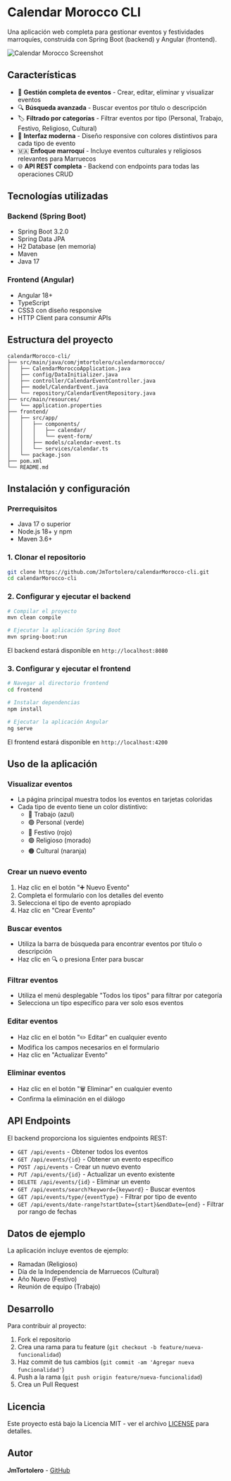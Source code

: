 # Calendar Morocco CLI

Una aplicación web completa para gestionar eventos y festividades marroquíes, construida con Spring Boot (backend) y Angular (frontend).

![Calendar Morocco Screenshot](https://github.com/user-attachments/assets/5a743881-35ea-4c6a-b0f9-70d720f8f0de)

## Características

- 📅 **Gestión completa de eventos** - Crear, editar, eliminar y visualizar eventos
- 🔍 **Búsqueda avanzada** - Buscar eventos por título o descripción
- 🏷️ **Filtrado por categorías** - Filtrar eventos por tipo (Personal, Trabajo, Festivo, Religioso, Cultural)
- 🎨 **Interfaz moderna** - Diseño responsive con colores distintivos para cada tipo de evento
- 🇲🇦 **Enfoque marroquí** - Incluye eventos culturales y religiosos relevantes para Marruecos
- 🌐 **API REST completa** - Backend con endpoints para todas las operaciones CRUD

## Tecnologías utilizadas

### Backend (Spring Boot)
- Spring Boot 3.2.0
- Spring Data JPA
- H2 Database (en memoria)
- Maven
- Java 17

### Frontend (Angular)
- Angular 18+
- TypeScript
- CSS3 con diseño responsive
- HTTP Client para consumir APIs

## Estructura del proyecto

```
calendarMorocco-cli/
├── src/main/java/com/jmtortolero/calendarmorocco/
│   ├── CalendarMoroccoApplication.java
│   ├── config/DataInitializer.java
│   ├── controller/CalendarEventController.java
│   ├── model/CalendarEvent.java
│   └── repository/CalendarEventRepository.java
├── src/main/resources/
│   └── application.properties
├── frontend/
│   ├── src/app/
│   │   ├── components/
│   │   │   ├── calendar/
│   │   │   └── event-form/
│   │   ├── models/calendar-event.ts
│   │   └── services/calendar.ts
│   └── package.json
├── pom.xml
└── README.md
```

## Instalación y configuración

### Prerrequisitos

- Java 17 o superior
- Node.js 18+ y npm
- Maven 3.6+

### 1. Clonar el repositorio

```bash
git clone https://github.com/JmTortolero/calendarMorocco-cli.git
cd calendarMorocco-cli
```

### 2. Configurar y ejecutar el backend

```bash
# Compilar el proyecto
mvn clean compile

# Ejecutar la aplicación Spring Boot
mvn spring-boot:run
```

El backend estará disponible en `http://localhost:8080`

### 3. Configurar y ejecutar el frontend

```bash
# Navegar al directorio frontend
cd frontend

# Instalar dependencias
npm install

# Ejecutar la aplicación Angular
ng serve
```

El frontend estará disponible en `http://localhost:4200`

## Uso de la aplicación

### Visualizar eventos
- La página principal muestra todos los eventos en tarjetas coloridas
- Cada tipo de evento tiene un color distintivo:
  - 🔵 Trabajo (azul)
  - 🟢 Personal (verde)
  - 🔴 Festivo (rojo)
  - 🟣 Religioso (morado)
  - 🟠 Cultural (naranja)

### Crear un nuevo evento
1. Haz clic en el botón "➕ Nuevo Evento"
2. Completa el formulario con los detalles del evento
3. Selecciona el tipo de evento apropiado
4. Haz clic en "Crear Evento"

### Buscar eventos
- Utiliza la barra de búsqueda para encontrar eventos por título o descripción
- Haz clic en 🔍 o presiona Enter para buscar

### Filtrar eventos
- Utiliza el menú desplegable "Todos los tipos" para filtrar por categoría
- Selecciona un tipo específico para ver solo esos eventos

### Editar eventos
- Haz clic en el botón "✏️ Editar" en cualquier evento
- Modifica los campos necesarios en el formulario
- Haz clic en "Actualizar Evento"

### Eliminar eventos
- Haz clic en el botón "🗑️ Eliminar" en cualquier evento
- Confirma la eliminación en el diálogo

## API Endpoints

El backend proporciona los siguientes endpoints REST:

- `GET /api/events` - Obtener todos los eventos
- `GET /api/events/{id}` - Obtener un evento específico
- `POST /api/events` - Crear un nuevo evento
- `PUT /api/events/{id}` - Actualizar un evento existente
- `DELETE /api/events/{id}` - Eliminar un evento
- `GET /api/events/search?keyword={keyword}` - Buscar eventos
- `GET /api/events/type/{eventType}` - Filtrar por tipo de evento
- `GET /api/events/date-range?startDate={start}&endDate={end}` - Filtrar por rango de fechas

## Datos de ejemplo

La aplicación incluye eventos de ejemplo:
- Ramadan (Religioso)
- Día de la Independencia de Marruecos (Cultural)
- Año Nuevo (Festivo)
- Reunión de equipo (Trabajo)

## Desarrollo

Para contribuir al proyecto:

1. Fork el repositorio
2. Crea una rama para tu feature (`git checkout -b feature/nueva-funcionalidad`)
3. Haz commit de tus cambios (`git commit -am 'Agregar nueva funcionalidad'`)
4. Push a la rama (`git push origin feature/nueva-funcionalidad`)
5. Crea un Pull Request

## Licencia

Este proyecto está bajo la Licencia MIT - ver el archivo [LICENSE](LICENSE) para detalles.

## Autor

**JmTortolero** - [GitHub](https://github.com/JmTortolero)
